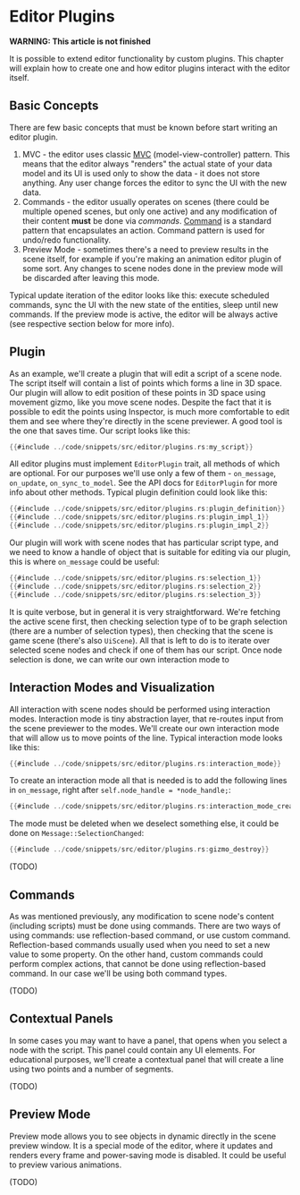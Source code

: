 # Editor Plugins

**WARNING: This article is not finished**

It is possible to extend editor functionality by custom plugins. This chapter will explain how to create one and how
editor plugins interact with the editor itself.

## Basic Concepts

There are few basic concepts that must be known before start writing an editor plugin.

1) MVC - the editor uses classic [MVC](https://en.wikipedia.org/wiki/Model%E2%80%93view%E2%80%93controller)
(model-view-controller) pattern. This means that the editor always "renders" the actual state of your data model and
its UI is used only to show the data - it does not store anything. Any user change forces the editor to sync the UI
with the new data.
2) Commands - the editor usually operates on scenes (there could be multiple opened scenes, but only one active) and any
modification of their content **must** be done via _commands_. [Command](https://en.wikipedia.org/wiki/Command_pattern) 
is a standard pattern that encapsulates an action. Command pattern is used for undo/redo functionality.
3) Preview Mode - sometimes there's a need to preview results in the scene itself, for example if you're making an 
animation editor plugin of some sort. Any changes to scene nodes done in the preview mode will be discarded after leaving
this mode.

Typical update iteration of the editor looks like this: execute scheduled commands, sync the UI with the new state
of the entities, sleep until new commands. If the preview mode is active, the editor will be always active (see 
respective section below for more info).

## Plugin

As an example, we'll create a plugin that will edit a script of a scene node. The script itself will contain a list
of points which forms a line in 3D space. Our plugin will allow to edit position of these points in 3D space using 
movement gizmo, like you move scene nodes. Despite the fact that it is possible to edit the points using Inspector,
is much more comfortable to edit them and see where they're directly in the scene previewer. A good tool is the one that 
saves time. Our script looks like this:

```rust
{{#include ../code/snippets/src/editor/plugins.rs:my_script}}
```

All editor plugins must implement `EditorPlugin` trait, all methods of which are optional. For our purposes we'll use 
only a few of them - `on_message`, `on_update`, `on_sync_to_model`. See the API docs for `EditorPlugin` for more info
about other methods. Typical plugin definition could look like this:

```rust
{{#include ../code/snippets/src/editor/plugins.rs:plugin_definition}}
{{#include ../code/snippets/src/editor/plugins.rs:plugin_impl_1}} 
{{#include ../code/snippets/src/editor/plugins.rs:plugin_impl_2}} 
```

Our plugin will work with scene nodes that has particular script type, and we need to know a handle of object that is 
suitable for editing via our plugin, this is where `on_message` could be useful:

```rust
{{#include ../code/snippets/src/editor/plugins.rs:selection_1}}
{{#include ../code/snippets/src/editor/plugins.rs:selection_2}}
{{#include ../code/snippets/src/editor/plugins.rs:selection_3}}
```

It is quite verbose, but in general it is very straightforward. We're fetching the active scene first, then checking
selection type of to be graph selection (there are a number of selection types), then checking that the scene is
game scene (there's also `UiScene`). All that is left to do is to iterate over selected scene nodes and check if
one of them has our script. Once node selection is done, we can write our own interaction mode to  

## Interaction Modes and Visualization

All interaction with scene nodes should be performed using interaction modes. Interaction mode is tiny abstraction layer,
that re-routes input from the scene previewer to the modes. We'll create our own interaction mode that will allow
us to move points of the line. Typical interaction mode looks like this:

```rust
{{#include ../code/snippets/src/editor/plugins.rs:interaction_mode}}
```

To create an interaction mode all that is needed is to add the following lines in `on_message`, right after 
`self.node_handle = *node_handle;`:

```rust
{{#include ../code/snippets/src/editor/plugins.rs:interaction_mode_create}}
```

The mode must be deleted when we deselect something else, it could be done on `Message::SelectionChanged`:

```rust
{{#include ../code/snippets/src/editor/plugins.rs:gizmo_destroy}}
```

(TODO)

## Commands

As was mentioned previously, any modification to scene node's content (including scripts) must be done using commands.
There are two ways of using commands: use reflection-based command, or use custom command. Reflection-based commands
usually used when you need to set a new value to some property. On the other hand, custom commands could perform complex
actions, that cannot be done using reflection-based command. In our case we'll be using both command types.  

(TODO)

## Contextual Panels

In some cases you may want to have a panel, that opens when you select a node with the script. This panel could contain
any UI elements. For educational purposes, we'll create a contextual panel that will create a line using two points
and a number of segments.

(TODO)

## Preview Mode

Preview mode allows you to see objects in dynamic directly in the scene preview window. It is a special mode of the 
editor, where it updates and renders every frame and power-saving mode is disabled. It could be useful to preview
various animations.

(TODO)
